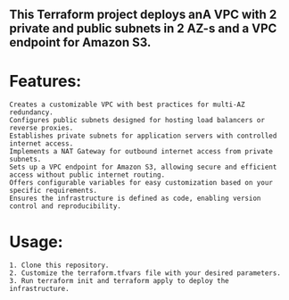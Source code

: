 ## This Terraform project deploys anA VPC with 2 private and public subnets in 2 AZ-s and a VPC endpoint for Amazon S3.

# Features:

    Creates a customizable VPC with best practices for multi-AZ redundancy.
    Configures public subnets designed for hosting load balancers or reverse proxies.
    Establishes private subnets for application servers with controlled internet access.
    Implements a NAT Gateway for outbound internet access from private subnets.
    Sets up a VPC endpoint for Amazon S3, allowing secure and efficient access without public internet routing.
    Offers configurable variables for easy customization based on your specific requirements.
    Ensures the infrastructure is defined as code, enabling version control and reproducibility.

# Usage:

    1. Clone this repository.
    2. Customize the terraform.tfvars file with your desired parameters.
    3. Run terraform init and terraform apply to deploy the infrastructure.
